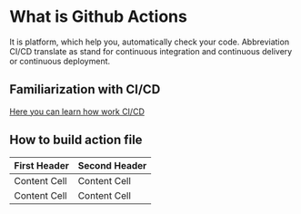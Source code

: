 # What is Github Actions
It is platform, which help you, automatically check your code.
Abbreviation CI/CD translate as stand for continuous integration and continuous delivery or continuous deployment.

## Familiarization with CI/CD 
<a href="https://www.redhat.com/en/topics/devops/what-is-ci-cd" >Here you can learn how work CI/CD</a>


## How to build action file
<table>
  <thead>
    <tr>
      <th>First Header</th>
      <th>Second Header</th>
    </tr>
  </thead>
  <tbody>
    <tr>
      <td>Content Cell</td>
      <td>Content Cell</td>
    </tr>
    <tr>
      <td>Content Cell</td>
      <td>Content Cell</td>
    </tr>
  </tbody>
</table>